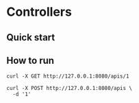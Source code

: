 # Controllers

## Quick start

## How to run

```shell
curl -X GET http://127.0.0.1:8080/apis/1
```
```shell
curl -X POST http://127.0.0.1:8080/apis \
  -d '1'
```
